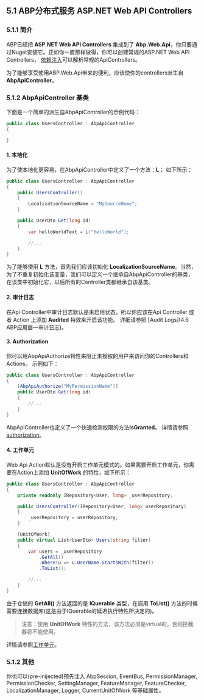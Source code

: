 ## 5.1 ABP分布式服务 ASP.NET Web API Controllers

### 5.1.1 简介
ABP已经把 **ASP.NET Web API Controllers** 集成到了 **Abp.Web.Api**，你只要通过Nuget安装它。正如你一直那样做得，你可以创建常规的ASP.NET Web API Controllers，
[依赖注入](2.1ABP公共结构-依赖注入.md)可以解析常规的ApiControllers。

为了能够享受使用ABP.Web.Api带来的便利，应该使你的controllers派生自 **AbpApiController**。

### 5.1.2 AbpApiController 基类

下面是一个简单的派生自AbpApiController的示例代码：
```csharp
public class UsersController : AbpApiController
{

}
```

#### 1. 本地化
为了使本地化更容易，在AbpApiController中定义了一个方法：**L**；
如下所示：
```csharp
public class UsersController : AbpApiController
{
    public UsersController()
    {
        LocalizationSourceName = "MySourceName";
    }

    public UserDto Get(long id)
    {
        var helloWorldText = L("HelloWorld");

        //...
    }
}
```

为了能够使用 **L** 方法，首先我们应该初始化 **LocalizationSourceName**。当然，为了不重复初始化该变量，我们可以定义一个继承自AbpApiController的基类，在该类中初始化它，以后所有的Controller类都继承自该基类。

#### 2. 审计日志
在Api Controller中审计日志默认是未启用状态，所以你应该在Api Controller 或者 Action 上添加 **Audited** 特效来开启该功能。
详细请参照 [Audit Logs](4.6 ABP应用层—审计日志)。

#### 3. Authorization
你可以用AbpApiAuthorize特性来阻止未授权的用户来访问你的Controllers和Actions。
示例如下：

```csharp
public class UsersController : AbpApiController
{
    [AbpApiAuthorize("MyPermissionName")]
    public UserDto Get(long id)
    {
        //...
    }
}
```

AbpApiController也定义了一个快速检测权限的方法**IsGranted**。
详情请参照[authorization](4.4ABP应用层-权限认证.md)。

#### 4. 工作单元

Web Api Action默认是没有开启工作单元模式的。如果需要开启工作单元，你需要在Action上添加 **UnitOfWork** 的特性，如下所示：

```csharp
public class UsersController : AbpApiController
{
    private readonly IRepository<User, long> _userRepository;

    public UsersController(IRepository<User, long> userRepository)
    {
        _userRepository = userRepository;
    }

    [UnitOfWork]
    public virtual List<UserDto> Users(string filter)
    {
        var users = _userRepository
            .GetAll()
            .Where(u => u.UserName.StartsWith(filter))
            .ToList();

        //...
    }
}
```

由于仓储的 **GetAll()** 方法返回的是 **IQuerable** 类型，在调用 **ToList()** 方法的时候需要连接数据库(这是由于IQuerable的延迟执行特性所决定的)。
>注意：使用 **UnitOfWork** 特性的方法，该方法必须是virtual的，否则拦截器将不能使用。

详情请参照[工作单元](3.4ABP领域层-工作单元.md)。

### 5.1.2 其他

你也可以(pre-inijected)预先注入 AbpSession, EventBus, PermissionManager, PermissionChecker, SettingManager, FeatureManager, FeatureChecker, LocalizationManager, Logger, CurrentUnitOfWork 等基础属性。
